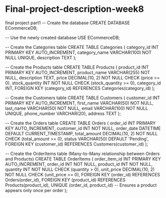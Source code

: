 # Final-project-description-week8
final project part1
-- Create the database
CREATE DATABASE ECommerceDB;

-- Use the newly created database
USE ECommerceDB;

-- Create the Categories table
CREATE TABLE Categories (
    category_id INT PRIMARY KEY AUTO_INCREMENT,
    category_name VARCHAR(100) NOT NULL UNIQUE,
    description TEXT
);

-- Create the Products table
CREATE TABLE Products (
    product_id INT PRIMARY KEY AUTO_INCREMENT,
    product_name VARCHAR(255) NOT NULL,
    description TEXT,
    price DECIMAL(10, 2) NOT NULL CHECK (price >= 0),
    stock_quantity INT NOT NULL CHECK (stock_quantity >= 0),
    category_id INT,
    FOREIGN KEY (category_id) REFERENCES Categories(category_id)
);

-- Create the Customers table
CREATE TABLE Customers (
    customer_id INT PRIMARY KEY AUTO_INCREMENT,
    first_name VARCHAR(50) NOT NULL,
    last_name VARCHAR(50) NOT NULL,
    email VARCHAR(100) NOT NULL UNIQUE,
    phone_number VARCHAR(20),
    address TEXT
);

-- Create the Orders table
CREATE TABLE Orders (
    order_id INT PRIMARY KEY AUTO_INCREMENT,
    customer_id INT NOT NULL,
    order_date DATETIME DEFAULT CURRENT_TIMESTAMP,
    total_amount DECIMAL(10, 2) NOT NULL CHECK (total_amount >= 0),
    status VARCHAR(50) DEFAULT 'Pending',
    FOREIGN KEY (customer_id) REFERENCES Customers(customer_id)
);

-- Create the OrderItems table (Many-to-Many relationship between Orders and Products)
CREATE TABLE OrderItems (
    order_item_id INT PRIMARY KEY AUTO_INCREMENT,
    order_id INT NOT NULL,
    product_id INT NOT NULL,
    quantity INT NOT NULL CHECK (quantity > 0),
    unit_price DECIMAL(10, 2) NOT NULL CHECK (unit_price >= 0),
    FOREIGN KEY (order_id) REFERENCES Orders(order_id),
    FOREIGN KEY (product_id) REFERENCES Products(product_id),
    UNIQUE (order_id, product_id) -- Ensures a product appears only once per order
);

